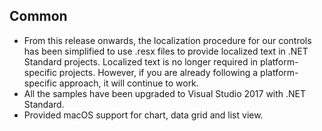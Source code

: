 ## Common

* From this release onwards, the localization procedure for our controls has been simplified to use .resx files to provide localized text in .NET Standard projects. Localized text is no longer required in platform-specific projects. However, if you are already following a platform-specific approach, it will continue to work.
* All the samples have been upgraded to Visual Studio 2017 with .NET Standard.
* Provided macOS support for chart, data grid and list view.
